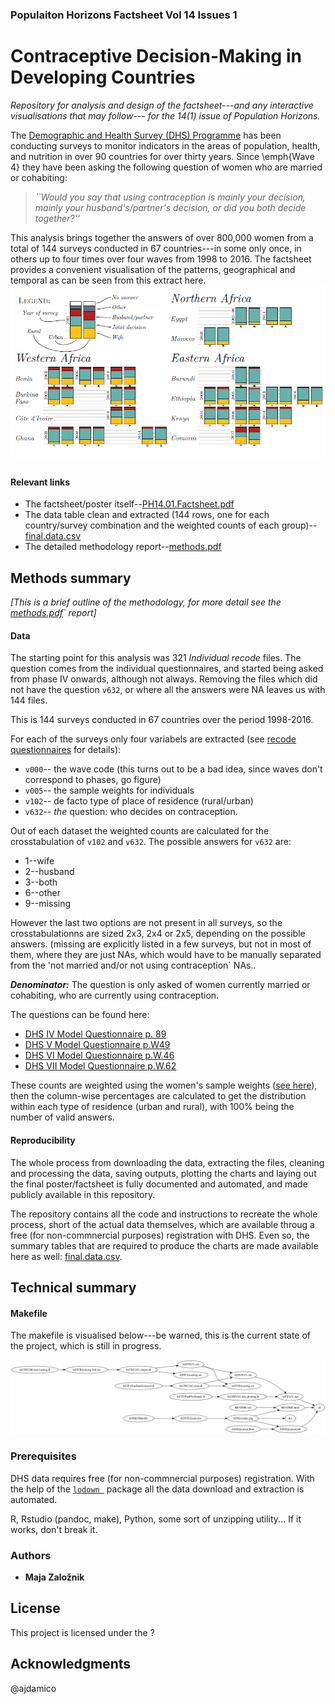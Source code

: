 ### Populaiton Horizons Factsheet Vol 14 Issues 1
# Contraceptive Decision-Making in Developing Countries

*Repository for analysis and design of the factsheet---and any interactive visualisations that may follow--- for the 14(1) issue of Population Horizons.*

The [Demographic and Health Survey (DHS) Programme](https://dhsprogram.com/Data/) has been conducting surveys to monitor indicators in the areas of population, health, and nutrition in over 90 countries for over thirty years. Since \emph{Wave 4} they have been asking the following question of women who are married or cohabiting:

>*``Would you say that using contraception is mainly your decision, mainly your husband's/partner's decision, or did you both decide together?''*


This analysis brings together the answers of over 800,000 women from a total of 144 surveys conducted in 67 countries---in some only once, in others up to four times over four waves from 1998 to 2016. The factsheet provides a convenient visualisation of the patterns, geographical and temporal as can be seen from this extract here.
![](figures/extract.png)

#### Relevant links


* The factsheet/poster itself--[PH14.01.Factsheet.pdf](docs/presentations/PH14.01.Factsheet.pdf)
* The data table clean and extracted (144 rows, one for each country/survey combination and the weighted counts of each group)--[final.data.csv](data/processed/final.data.csv)
* The detailed methodology report--[methods.pdf](docs/reports/methods.pdf)

## Methods summary

*[This is a brief outline of the methodology, for more detail see the [methods.pdf](docs/reports/methods.pdf)` report]*

#### Data

The starting point for this analysis was 321 *Individual recode* files. The question comes from the individual questionnaires, and started being asked from phase IV onwards, although not always. Removing the files which did not have the question `v632`, or where all the answers were NA leaves us with 144 files. 

This is 144 surveys conducted in 67 countries over the period 1998-2016. 

For each of the surveys only four variabels are extracted 
(see [recode questionnaires](https://dhsprogram.com/publications/publication-dhsg4-dhs-questionnaires-and-manuals.cfm) for details):

* `v000`-- the wave code (this turns out to be a bad idea, since waves don't correspond to phases, go figure)
* `v005`-- the sample weights for individuals
* `v102`-- de facto type of place of residence (rural/urban)
* `v632`-- *the* question: who decides on contraception.

 

Out of each dataset the weighted counts are calculated for the crosstabulation of `v102` and `v632`. The possible answers for `v632` are:

* 1--wife
* 2--husband
* 3--both
* 6--other
* 9--missing

However the last two options are not present in all surveys, so the crosstabulationns are sized 2x3, 2x4 or 2x5, depending on the possible answers. (missing are explicitly listed in a few surveys, but not in most of them, where they are just NAs, which would have to be manually separated from the 'not married and/or not using contraception` NAs..



_**Denominator:**_ The question is only asked of women currently married or cohabiting, who are currently using contraception.  

The questions can be found here:

* [DHS IV Model Questionnaire p. 89](https://dhsprogram.com/pubs/pdf/DHSQ4/DHS-IV-Model-A.pdf.pdf)
* [DHS V Model Questionnaire p.W49](https://dhsprogram.com/pubs/pdf/DHSQ5/DHS5-Woman's-QRE-22-Aug-2008.pdf)
* [DHS VI Model Questionnaire p.W.46](https://dhsprogram.com/pubs/pdf/DHSQ6/DHS6_Questionnaires_5Nov2012_DHSQ6.pdf)
* [DHS VII Model Questionnaire p.W.62](https://dhsprogram.com/pubs/pdf/DHSQ7/DHS7-Womans-QRE-EN-07Jun2017-DHSQ7.pdf)

These counts are weighted using the women's sample weights ([see here](https://dhsprogram.com/data/Using-DataSets-for-Analysis.cfm#CP_JUMP_14042)), then the column-wise percentages are calculated to get the distribution within each type of residence (urban and rural), with 100% being the number of valid answers. 

#### Reproducibility

The whole process from downloading the data, extracting the files, cleaning and processing the data, saving outputs, plotting the charts and laying out the final poster/factsheet is fully documented and automated, and made publicly available in this repository. 

The repository contains all the code and instructions to recreate the whole process, short of the actual data themselves, which are available throug a free  (for non-commnercial purposes) registration with DHS. Even so, the summary tables that are required to produce the charts are made available here as well: [final.data.csv](data/processed/final.data.csv).







## Technical summary

#### Makefile

The makefile is visualised below---be warned, this is the current state of the project, which is still in progress. 

![state of makefile](figures/make.png)

### Prerequisites

DHS data requires free (for non-commnercial purposes) registration. With the help of the [`lodown `](https://github.com/ajdamico/lodown) package all the data download and extraction is automated.

R, Rstudio (pandoc, make), Python, some sort of unzipping utility... If it works, don't break it.

### Authors

* **Maja Zalo&zcaron;nik**

## License

This project is licensed under the ?

## Acknowledgments

@ajdamico 
